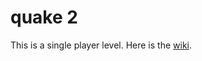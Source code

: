 # quake 2
 
This is a single player level. Here is the [wiki](https://github.com/gemna117/quake-2/wiki).
